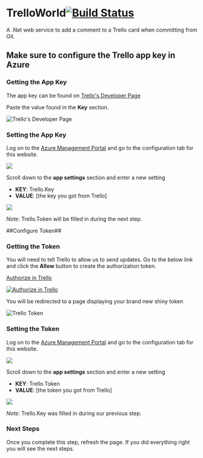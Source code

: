 # TrelloWorld[![Build Status](https://travis-ci.org/jquintus/TrelloWorld.svg)](https://travis-ci.org/jquintus/TrelloWorld)

A .Net web service to add a comment to a Trello card when committing from Git.


##  Make sure to configure the Trello app key in Azure  ##

### Getting the App Key ###

The app key can be found on [Trello's Developer Page](https://trello.com/app-key) 

Paste the value found in the **Key** section. 

![Trello's Developer Page](Assets/Trello_Developer_Page.png)

### Setting the App Key ###
Log on to the [Azure Management Portal](https://manage.windowsazure.com/)  and go to the configuration tab for this website. 

![](Assets/Azure_Config.png)


Scroll down to the **app settings** section and enter a new setting 

- **KEY**:  Trello.Key
- **VALUE**:  [the key you got from Trello]

![](Assets/Azure_AppSettings.png)


*Note*: Trello.Token will be filled in during the next step.

##Configure Token##

### Getting the Token ###
You will need to tell Trello to allow us to send updates.  Go to the below link and click the **Allow** button to create the authorization token. 

[Authorize in Trello](https://trello.com/1/connect?key=your_app_key&name=TrelloWorld&response_type=token&scope=read,write&expiration=never)

[![Authorize in Trello](Assets/Trello_Authorize.png)](https://trello.com/1/connect?key=your_app_key&name=TrelloWorld&response_type=token&scope=read,write&expiration=never)

You will be redirected to a page displaying your brand new shiny token

![Trello Token](Assets/Trello_Token.png)

### Setting the Token ###

Log on to the [Azure Management Portal](https://manage.windowsazure.com/)  and go to the configuration tab for this website. 

![](Assets/Azure_Config.png)


Scroll down to the **app settings** section and enter a new setting 

- **KEY**:  Trello.Token
- **VALUE**:  [the token you got from Trello]

![](Assets/Azure_AppSettings.png)


*Note*: Trello.Key was filled in during our previous step.

### Next Steps ###
Once you complete this step, refresh the page.  If you did everything right you will see the next steps.  